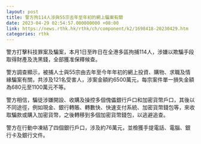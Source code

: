 ```yaml
---
layout: post
title: 警方拘114人涉與55宗去年至年初的網上騙案有關
date: 2023-04-29 02:54:57.000000000 +08:00
link: https://news.rthk.hk/rthk/ch/component/k2/1698418-20230429.htm
categories: rthk
---
```


警方打擊科技罪案及騙案，本月1日至昨日在全港多區拘捕114人，涉嫌以欺騙手段取得財產及洗黑錢，全部獲准保釋候查。

警方調查顯示，被捕人士與55宗由去年至今年年初的網上投資、購物、求職及情緣騙案有關，共涉及121名受害人，涉案金額約6500萬元，每宗案件單一損失金額為680元至1100萬元不等。
 
警方相信，騙徒涉嫌開設、收購及操控多個傀儡銀行戶口和加密貨幣戶口，其後以不同途徑，例如現金、銀行轉賬、轉數快、快速支付系統、加密貨幣錢包等，來收取騙款或購入加密貨幣，之後轉移到多個加密貨幣錢包，以逃避追查。
 
警方在行動中凍結了四個銀行戶口，涉及約76萬元，並檢獲手提電話、電腦、銀行卡及銀行文件。
